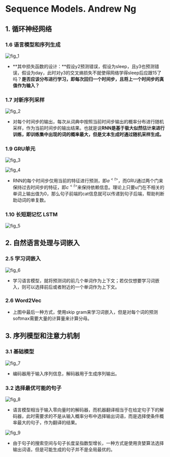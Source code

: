 # Sequence Models.  Andrew Ng

## 1. 循环神经网络

### 1.6 语言模型和序列生成

![fig_1](img/1.6.png)

+ **其中损失函数的设计：**假设y2预测错误，假设为sleep，且y3也预测错误，假设为day，此时对y3的交叉熵损失不就使得网络学得sleep后应跟15了吗？**是否应该分布进行学习，即每次回归一个时间步，且将上一个时间步的真值作为输入？**

### 1.7 对新序列采样

![fig_2](img/1.7.png)

+ 对每个时间步的输出，每次从词典中按照当前时间步输出的概率分布进行随机采样，作为当前时间步的输出结果。也就是说**RNN是基于极大似然估计来进行训练，即训练集中出现的词的概率最大，但是文本生成时通过随机采样生成。**

### 1.9 GRU单元

![fig_3](img/1.9.1.png)

![fig_4](img/1.9.2.png)

+ RNN的每个时间步仅用当前的特征进行预测，即$a^{<t>}$，而GRU通过两个门来保持过去时间步的特征，即$c^{<t>}$来保持依赖信息。理论上只要u门在不相关的单词上输出值为0，那么句子前端的cat信息就可以传递到句子后端，帮助判断助动词的单复数。

### 1.10 长短期记忆 LSTM

![fig_5](img/1.10.png)

## 2. 自然语言处理与词嵌入

### 2.5 学习词嵌入

![fig_6](img/2.4.png)

+ 学习语言模型，就将预测词的前几个单词作为上下文；若仅仅想要学习词嵌入，则可以选择前后或者附近的一个单词作为上下文。

### 2.6 Word2Vec

+ 上图中最后一种方式，使用skip gram来学习词嵌入，但是对每个词的预测softmax需要大量的计算量来计算分母。



##  3. 序列模型和注意力机制

### 3.1 基础模型

![fig_7](img/3.1.png)

+ 编码器用于输入序列信息，解码器用于生成序列输出。

### 3.2 选择最优可能的句子

![fig_8](img/3.2.1.png)

+ 语言模型相当于输入零向量时的解码器，而机器翻译相当于在给定句子下的解码器，此时需要求的不是从输入概率分布中选择输出词语，而是选择使条件概率最大的句子，作为翻译的结果。

![fig_9](img/3.2.2.png)

+ 由于句子的搜索空间与句子长度呈指数型增长，一种方式是使用贪婪算法选择输出词语，但是可能生成的句子并不是全局最优的。

